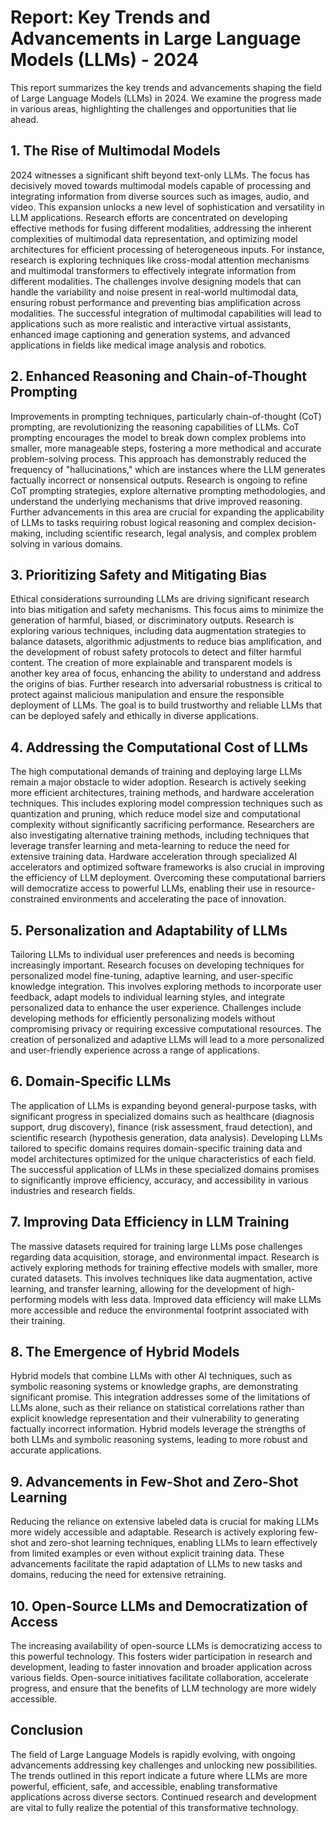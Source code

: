 # Report: Key Trends and Advancements in Large Language Models (LLMs) - 2024

This report summarizes the key trends and advancements shaping the field of Large Language Models (LLMs) in 2024.  We examine the progress made in various areas, highlighting the challenges and opportunities that lie ahead.


## 1. The Rise of Multimodal Models

2024 witnesses a significant shift beyond text-only LLMs. The focus has decisively moved towards multimodal models capable of processing and integrating information from diverse sources such as images, audio, and video.  This expansion unlocks a new level of sophistication and versatility in LLM applications.  Research efforts are concentrated on developing effective methods for fusing different modalities, addressing the inherent complexities of multimodal data representation, and optimizing model architectures for efficient processing of heterogeneous inputs.  For instance, research is exploring techniques like cross-modal attention mechanisms and multimodal transformers to effectively integrate information from different modalities. The challenges involve designing models that can handle the variability and noise present in real-world multimodal data, ensuring robust performance and preventing bias amplification across modalities. The successful integration of multimodal capabilities will lead to applications such as more realistic and interactive virtual assistants, enhanced image captioning and generation systems, and advanced applications in fields like medical image analysis and robotics.


## 2. Enhanced Reasoning and Chain-of-Thought Prompting

Improvements in prompting techniques, particularly chain-of-thought (CoT) prompting, are revolutionizing the reasoning capabilities of LLMs.  CoT prompting encourages the model to break down complex problems into smaller, more manageable steps, fostering a more methodical and accurate problem-solving process.  This approach has demonstrably reduced the frequency of "hallucinations," which are instances where the LLM generates factually incorrect or nonsensical outputs.  Research is ongoing to refine CoT prompting strategies, explore alternative prompting methodologies, and understand the underlying mechanisms that drive improved reasoning.  Further advancements in this area are crucial for expanding the applicability of LLMs to tasks requiring robust logical reasoning and complex decision-making, including scientific research, legal analysis, and complex problem solving in various domains.


## 3. Prioritizing Safety and Mitigating Bias

Ethical considerations surrounding LLMs are driving significant research into bias mitigation and safety mechanisms.  This focus aims to minimize the generation of harmful, biased, or discriminatory outputs. Research is exploring various techniques, including data augmentation strategies to balance datasets, algorithmic adjustments to reduce bias amplification, and the development of robust safety protocols to detect and filter harmful content.  The creation of more explainable and transparent models is another key area of focus, enhancing the ability to understand and address the origins of bias.  Further research into adversarial robustness is critical to protect against malicious manipulation and ensure the responsible deployment of LLMs.  The goal is to build trustworthy and reliable LLMs that can be deployed safely and ethically in diverse applications.


## 4. Addressing the Computational Cost of LLMs

The high computational demands of training and deploying large LLMs remain a major obstacle to wider adoption.  Research is actively seeking more efficient architectures, training methods, and hardware acceleration techniques.  This includes exploring model compression techniques such as quantization and pruning, which reduce model size and computational complexity without significantly sacrificing performance.  Researchers are also investigating alternative training methods, including techniques that leverage transfer learning and meta-learning to reduce the need for extensive training data.  Hardware acceleration through specialized AI accelerators and optimized software frameworks is also crucial in improving the efficiency of LLM deployment. Overcoming these computational barriers will democratize access to powerful LLMs, enabling their use in resource-constrained environments and accelerating the pace of innovation.


## 5.  Personalization and Adaptability of LLMs

Tailoring LLMs to individual user preferences and needs is becoming increasingly important. Research focuses on developing techniques for personalized model fine-tuning, adaptive learning, and user-specific knowledge integration.  This involves exploring methods to incorporate user feedback, adapt models to individual learning styles, and integrate personalized data to enhance the user experience.  Challenges include developing methods for efficiently personalizing models without compromising privacy or requiring excessive computational resources.   The creation of personalized and adaptive LLMs will lead to a more personalized and user-friendly experience across a range of applications.


## 6.  Domain-Specific LLMs

The application of LLMs is expanding beyond general-purpose tasks, with significant progress in specialized domains such as healthcare (diagnosis support, drug discovery), finance (risk assessment, fraud detection), and scientific research (hypothesis generation, data analysis).  Developing LLMs tailored to specific domains requires domain-specific training data and model architectures optimized for the unique characteristics of each field.  The successful application of LLMs in these specialized domains promises to significantly improve efficiency, accuracy, and accessibility in various industries and research fields.


## 7.  Improving Data Efficiency in LLM Training

The massive datasets required for training large LLMs pose challenges regarding data acquisition, storage, and environmental impact.  Research is actively exploring methods for training effective models with smaller, more curated datasets.  This involves techniques like data augmentation, active learning, and transfer learning, allowing for the development of high-performing models with less data.  Improved data efficiency will make LLMs more accessible and reduce the environmental footprint associated with their training.


## 8. The Emergence of Hybrid Models

Hybrid models that combine LLMs with other AI techniques, such as symbolic reasoning systems or knowledge graphs, are demonstrating significant promise.  This integration addresses some of the limitations of LLMs alone, such as their reliance on statistical correlations rather than explicit knowledge representation and their vulnerability to generating factually incorrect information.  Hybrid models leverage the strengths of both LLMs and symbolic reasoning systems, leading to more robust and accurate applications.


## 9. Advancements in Few-Shot and Zero-Shot Learning

Reducing the reliance on extensive labeled data is crucial for making LLMs more widely accessible and adaptable.  Research is actively exploring few-shot and zero-shot learning techniques, enabling LLMs to learn effectively from limited examples or even without explicit training data.  These advancements facilitate the rapid adaptation of LLMs to new tasks and domains, reducing the need for extensive retraining.


## 10. Open-Source LLMs and Democratization of Access

The increasing availability of open-source LLMs is democratizing access to this powerful technology.  This fosters wider participation in research and development, leading to faster innovation and broader application across various fields.  Open-source initiatives facilitate collaboration, accelerate progress, and ensure that the benefits of LLM technology are more widely accessible.


## Conclusion

The field of Large Language Models is rapidly evolving, with ongoing advancements addressing key challenges and unlocking new possibilities.  The trends outlined in this report indicate a future where LLMs are more powerful, efficient, safe, and accessible, enabling transformative applications across diverse sectors.  Continued research and development are vital to fully realize the potential of this transformative technology.